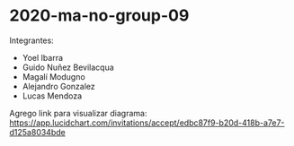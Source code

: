 # 2020-ma-no-group-09


Integrantes:

- Yoel Ibarra
- Guido Nuñez Bevilacqua
- Magalí Modugno
- Alejandro Gonzalez
- Lucas Mendoza



Agrego link para visualizar diagrama: https://app.lucidchart.com/invitations/accept/edbc87f9-b20d-418b-a7e7-d125a8034bde 
